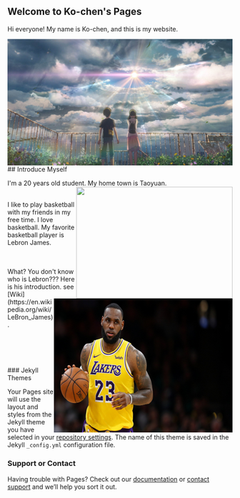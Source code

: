 ## Welcome to Ko-chen's Pages

Hi everyone! My name is Ko-chen, and this is my website. 

<img align="right" src="640x360_43.jpg"/>

<br />
<br />
<br />
<br />
<br />
<br />
## Introduce Myself

I'm a 20 years old student. My home town is Taoyuan. <img width="350" height="250" align="right" src="New_image_of_Taoyuan_City.jpg"/>
<br />
<br />

I like to play basketball with my friends in my free time. I love basketball. My favorite basketball player is Lebron James. <br />

<img width="400" height="300" align="right" src="gettyimages-1128131986.jpg"/>
<br />
<br />
What? You don't know who is Lebron??? Here is his introduction. see [Wiki](https://en.wikipedia.org/wiki/LeBron_James).

<br />
<br />
<br />
<br />
<br />
<br />
### Jekyll Themes

Your Pages site will use the layout and styles from the Jekyll theme you have selected in your [repository settings](https://github.com/KoChenShih/Web/settings). The name of this theme is saved in the Jekyll `_config.yml` configuration file.

### Support or Contact

Having trouble with Pages? Check out our [documentation](https://help.github.com/categories/github-pages-basics/) or [contact support](https://github.com/contact) and we’ll help you sort it out.
